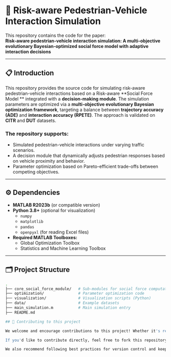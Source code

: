 # 📌 Risk-aware Pedestrian-Vehicle Interaction Simulation

This repository contains the code for the paper:  
**Risk-aware pedestrian-vehicle interaction simulation: A multi-objective evolutionary Bayesian-optimized social force model with adaptive interaction decisions**

---

## 📋 Introduction

This repository provides the source code for simulating risk-aware pedestrian-vehicle interactions based on a Risk-aware **Social Force Model ** integrated with a **decision-making module**. The simulation parameters are optimized via a **multi-objective evolutionary Bayesian optimization framework**, targeting a balance between **trajectory accuracy (ADE)** and **interaction accuracy (RPETE)**. The approach is validated on **CITR** and **DUT** datasets.

### The repository supports:
- Simulated pedestrian-vehicle interactions under varying traffic scenarios.
- A decision module that dynamically adjusts pedestrian responses based on vehicle proximity and behavior.
- Parameter optimization based on Pareto-efficient trade-offs between competing objectives.

---

## ⚙️ Dependencies

- **MATLAB R2023b** (or compatible version)
- **Python 3.8+** (optional for visualization)
  - `numpy`
  - `matplotlib`
  - `pandas`
  - `openpyxl` (for reading Excel files)
- **Required MATLAB Toolboxes:**
  - Global Optimization Toolbox
  - Statistics and Machine Learning Toolbox

---

## 🗂 Project Structure
```bash
.
├── core_social_force_module/   # Sub-modules for social force computation, decision-making, etc.
├── optimization/               # Parameter optimization code
├── visualization/              # Visualization scripts (Python)
├── data/                       # Example datasets
├── main_simulation.m           # Main simulation entry
├── README.md

## 🤝 Contributing to this project

We welcome and encourage contributions to this project! Whether it's reporting bugs, suggesting new features, or improving existing functionality, your input is highly valuable. You can open an issue on our [GitHub Issues](https://github.com/Xixik77/Risk-aware-SFM) page to share feedback or raise problems.

If you'd like to contribute directly, feel free to fork this repository and submit a pull request. Be sure to include necessary tests, comments, and documentation with your code changes.

We also recommend following best practices for version control and keeping changes consistent with the project's structure.
